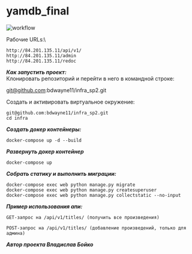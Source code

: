 # yamdb_final

![workflow](https://github.com/bdwayne11/yamdb_final/actions/workflows/yamdb_workflow.yml/badge.svg?branch=master&event=push)

Рабочие URLs:\
```
http://84.201.135.11/api/v1/
http://84.201.135.11/admin
http://84.201.135.11/redoc
```

***Как запустить проект:***\
Клонировать репозиторий и перейти в него в командной строке:


git@github.com:bdwayne11/infra_sp2.git

Cоздать и активировать виртуальное окружение:
```
git@github.com:bdwayne11/infra_sp2.git
cd infra
```

***Создать докер контейнеры:***

```
docker-compose up -d --build
```

***Развернуть докер контейнер***

```
docker-compose up
```

***Собрать статику и выполнить миграции:***

```
docker-compose exec web python manage.py migrate
docker-compose exec web python manage.py createsuperuser
docker-compose exec web python manage.py collectstatic --no-input
```

***Пример использования апи:***

```
GET-запрос на /api/v1/titles/ (получить все произведения)
```

```
POST-запрос на /api/v1/titles/ (добавление произведений, только для админа)
```

***Автор проекта Владислав Бойко***

